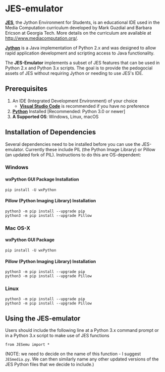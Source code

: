 # JES-emulator

[**JES**](https://github.com/gatech-csl/jes), the Jython Environment for Students, is an educational IDE used in the Media Computation curriculum developed by Mark Guzdial and Barbara Ericson at Georgia Tech. More details on the curriculum are available at http://www.mediacomputation.org/.  

[**Jython**](https://www.jython.org/) is a Java implementation of Python 2.x and was designed to allow rapid application development and scripting access to Java functionality.

The **JES-Emulator** implements a subset of JES features that can be used in Python 2.x and Python 3.x scripts.  The goal is to provide the pedogocial assets of JES without requiring Jython or needing to use JES's IDE.

## Prerequisites
1. An IDE (Integrated Development Environment) of your choice
    - [**Visual Studio Code**](https://code.visualstudio.com/) is recommended if you have no preference
2. [**Python**](https://www.python.org/downloads/) Installed [Recommended: Python 3.0 or newer]
3. **A Supported OS**:  Windows, Linux, macOS


## Installation of Dependencies

Several dependencies need to be installed before you can use the JES-emulator.  Currently these include PIL (the Python Image Library) or Pillow (an updated fork of PIL).  Instructions to do this are OS-dependent:

### Windows

#### wxPython GUI Package Installation
```
pip install -U wxPython
```

#### Pillow (Python Imaging Library) Installation
```
python3 -m pip install --upgrade pip
python3 -m pip install --upgrade Pillow
```

### Mac OS-X

#### wxPython GUI Package
```
pip install -U wxPython
```

#### Pillow (Python Imaging Library) Installation
```
python3 -m pip install --upgrade pip
python3 -m pip install --upgrade Pillow
```

### Linux
```
python3 -m pip install --upgrade pip
python3 -m pip install --upgrade Pillow
```

## Using the JES-emulator

Users should include the following line at a Python 3.x command prompt
or in a Python 3.x script to make use of JES functions
```
from JESemu import *
```
(NOTE: we need to decide on the name of this function - I suggest `JESmedia.py`.  We can then similarly name any other updated versions of the JES Python files that we decide to include.)
